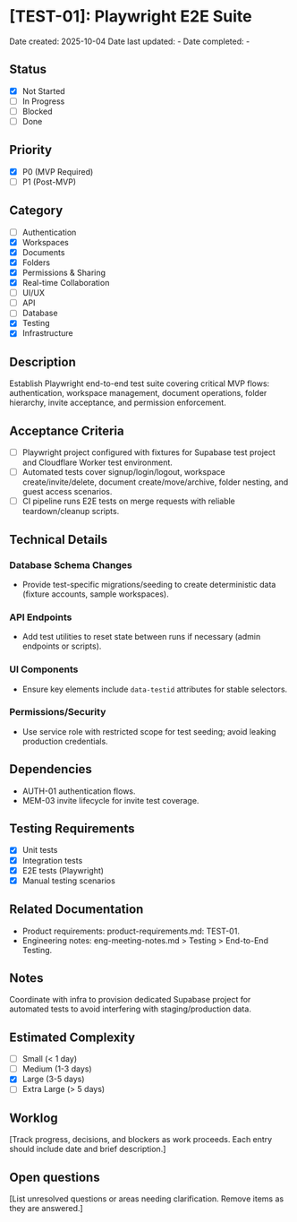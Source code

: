# [TEST-01]: Playwright E2E Suite

Date created: 2025-10-04
Date last updated: -
Date completed: -

## Status

- [x] Not Started
- [ ] In Progress
- [ ] Blocked
- [ ] Done

## Priority

- [x] P0 (MVP Required)
- [ ] P1 (Post-MVP)

## Category

- [ ] Authentication
- [x] Workspaces
- [x] Documents
- [x] Folders
- [x] Permissions & Sharing
- [x] Real-time Collaboration
- [ ] UI/UX
- [ ] API
- [ ] Database
- [x] Testing
- [x] Infrastructure

## Description

Establish Playwright end-to-end test suite covering critical MVP flows: authentication, workspace management, document operations, folder hierarchy, invite acceptance, and permission enforcement.

## Acceptance Criteria

- [ ] Playwright project configured with fixtures for Supabase test project and Cloudflare Worker test environment.
- [ ] Automated tests cover signup/login/logout, workspace create/invite/delete, document create/move/archive, folder nesting, and guest access scenarios.
- [ ] CI pipeline runs E2E tests on merge requests with reliable teardown/cleanup scripts.

## Technical Details

### Database Schema Changes

- Provide test-specific migrations/seeding to create deterministic data (fixture accounts, sample workspaces).

### API Endpoints

- Add test utilities to reset state between runs if necessary (admin endpoints or scripts).

### UI Components

- Ensure key elements include `data-testid` attributes for stable selectors.

### Permissions/Security

- Use service role with restricted scope for test seeding; avoid leaking production credentials.

## Dependencies

- AUTH-01 authentication flows.
- MEM-03 invite lifecycle for invite test coverage.

## Testing Requirements

- [x] Unit tests
- [x] Integration tests
- [x] E2E tests (Playwright)
- [x] Manual testing scenarios

## Related Documentation

- Product requirements: product-requirements.md: TEST-01.
- Engineering notes: eng-meeting-notes.md > Testing > End-to-End Testing.

## Notes

Coordinate with infra to provision dedicated Supabase project for automated tests to avoid interfering with staging/production data.

## Estimated Complexity

- [ ] Small (< 1 day)
- [ ] Medium (1-3 days)
- [x] Large (3-5 days)
- [ ] Extra Large (> 5 days)

## Worklog

[Track progress, decisions, and blockers as work proceeds. Each entry should include date and brief description.]

## Open questions

[List unresolved questions or areas needing clarification. Remove items as they are answered.]
